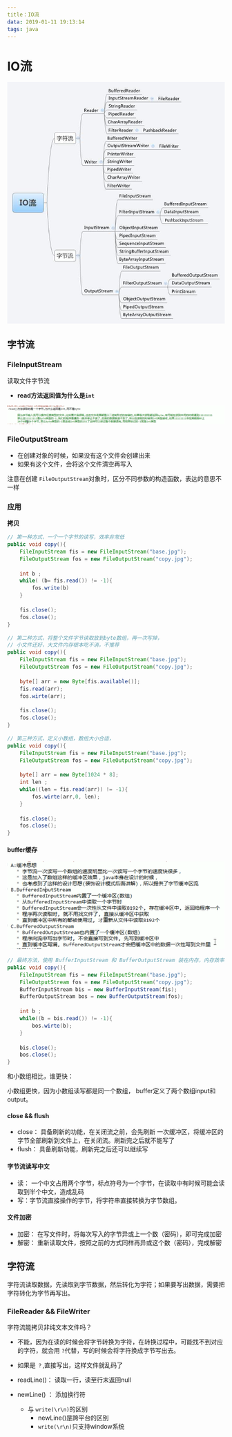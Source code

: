 ```yaml
---
title：IO流
data: 2019-01-11 19:13:14   
tags: java
---
```

    
# IO流

![](../assets/IOStream.png)

## 字节流

### FileInputStream
读取文件字节流

* **read方法返回值为什么是`int`**

![](../assets/IOStream-byte.png)

### FileOutputStream

* 在创建对象的时候，如果没有这个文件会创建出来
* 如果有这个文件，会将这个文件清空再写入

注意在创建 `FileOutputStream`对象时，区分不同参数的构造函数，表达的意思不一样

### 应用

**拷贝**
```java
// 第一种方式，一个一个字节的读写，效率非常低
public void copy(){
    FileInputStream fis = new FileInputStream("base.jpg");
    FileOutputStream fos = new FileOutputStream("copy.jpg");
    
    int b ; 
    while( (b= fis.read()) != -1){
        fos.write(b)
    }
    
    fis.close();
    fos.close();
}
```

```java
// 第二种方式，将整个文件字节读取放到byte数组，再一次写掉，
// 小文件还好，大文件内存根本吃不消，不推荐
public void copy(){
    FileInputStream fis = new FileInputStream("base.jpg");
    FileOutputStream fos = new FileOutputStream("copy.jpg");
    
    byte[] arr = new Byte[fis.available()];
    fis.read(arr);
    fos.wirte(arr);
    
    fis.close();
    fos.close();
}
```


```java
// 第三种方式，定义小数组，数组大小合适，
public void copy(){
    FileInputStream fis = new FileInputStream("base.jpg");
    FileOutputStream fos = new FileOutputStream("copy.jpg");
    
    byte[] arr = new Byte[1024 * 8];
    int len ;
    while((len = fis.read(arr)) != -1){
        fos.wirte(arr,0, len);
    }
    
    fis.close();
    fos.close();
}
```


#### buffer缓存

![](../assets/BufferStream.png)

```java
// 最终方法，使用 BufferInputStream 和 BufferOutputStream 装在内存，内存效率高，
public void copy(){
    FileInputStream fis = new FileInputStream("base.jpg");
    FileOutputStream fos = new FileOutputStream("copy.jpg");
    BufferInputStream bis = new BufferInputStream(fis);
    BufferOutputStream bos = new BufferOutputStream(fos);
    
    int b ;
    while((b = bis.read()) != -1){
        bos.wirte(b);
    }
    
    bis.close();
    bos.close();
}
```

和小数组相比，谁更快：

小数组更快，因为小数组读写都是同一个数组， buffer定义了两个数组input和output。



#### close && flush

* close： 具备刷新的功能，在关闭流之前，会先刷新 一次缓冲区，将缓冲区的字节全部刷新到文件上，在关闭流。刷新完之后就不能写了
* flush： 具备刷新功能，刷新完之后还可以继续写

#### 字节流读写中文
* 读： 一个中文占用两个字节，标点符号为一个字节，在读取中有时候可能会读取到半个中文，造成乱码
* 写：字节流直接操作的字节，将字符串直接转换为字节数组。

#### 文件加密
* 加密： 在写文件时，将每次写入的字节异或上一个数（密码），即可完成加密
* 解密： 重新读取文件，按照之前的方式同样再异或这个数（密码），完成解密


## 字符流
字符流读取数据，先读取到字节数据，然后转化为字符；如果要写出数据，需要把字符转化为字节再写出。

### FileReader && FileWriter

字符流能拷贝非纯文本文件吗？

* 不能，因为在读的时候会将字节转换为字符，在转换过程中，可能找不到对应的字符，就会用 `?`代替，写的时候会将字符换成字节写出去。
* 如果是 `？`,直接写出，这样文件就乱码了

* readLine()： 读取一行，读至行末返回null
* newLine() ： 添加换行符
  * 与 `write(\r\n)`的区别
    * newLine()是跨平台的区别
    * `write(\r\n)`只支持window系统

